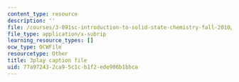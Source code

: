 ```yaml
---
content_type: resource
description: ''
file: /courses/3-091sc-introduction-to-solid-state-chemistry-fall-2010/77a972432ca95c1cb1f2ede906b1bbca_RXTvZGj1MDA.vtt
file_type: application/x-subrip
learning_resource_types: []
ocw_type: OCWFile
resourcetype: Other
title: 3play caption file
uid: 77a97243-2ca9-5c1c-b1f2-ede906b1bbca
---
```

